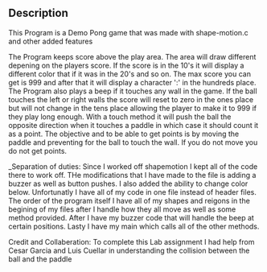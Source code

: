 ## Description
This Program is a Demo Pong game that was made with shape-motion.c and other added features

The Program keeps score above the play area.  The area will draw different depening on the players score.  If the score is in the 10's it will display a different color that if it was in the 20's and so on.  The max score you can get is 999 and after that it will display a character ':' in the hundreds place.  The Program also plays a beep if it touches any wall in the game.  If the ball touches the left or right walls the score will reset to zero in the ones place but will not change in the tens place allowing the player to make it to 999 if they play long enough. With a touch method it will push the ball the opposite direction when it touches a paddle in which case it should count it as a point.  The objective and to be able to get points is by moving the paddle and preventing for the ball to touch the wall.  If you do not move you do not get points.

_Separation of duties:
Since I worked off shapemotion I kept all of the code there to work off.  THe modifications that I have made to the file is adding a buzzer as well as button pushes.  I also added the ability to change color below.  Unfortunatly I have all of my code in one file instead of header files.  The order of the program itself I have all of my shapes and reigons in the begining of my files after I handle how they all move as well as some method provided.  After I have my buzzer code that will handle the beep at certain positions.  Lasty I have my main which calls all of the other methods.

Credit and Collaberation:
To complete this Lab assignment I had help from Cesar Garcia and Luis Cuellar in understanding the collision between the ball and the paddle
